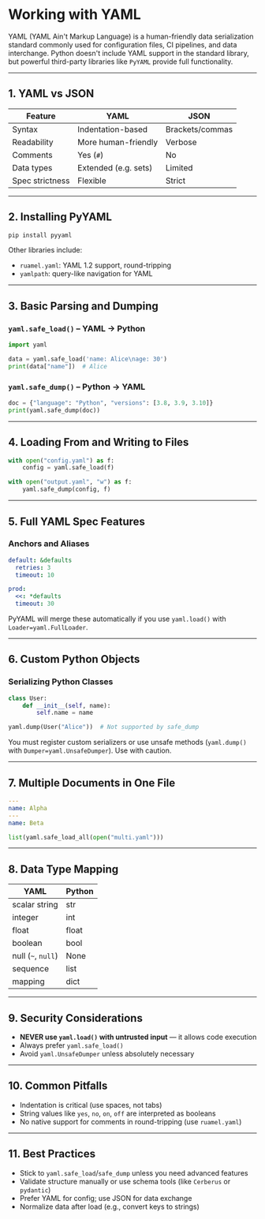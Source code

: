 # Working with YAML

YAML (YAML Ain't Markup Language) is a human-friendly data serialization standard commonly used for configuration files, CI pipelines, and data interchange. Python doesn't include YAML support in the standard library, but powerful third-party libraries like `PyYAML` provide full functionality.

---

## 1. YAML vs JSON

| Feature         | YAML                 | JSON            |
| --------------- | -------------------- | --------------- |
| Syntax          | Indentation-based    | Brackets/commas |
| Readability     | More human-friendly  | Verbose         |
| Comments        | Yes (`#`)            | No              |
| Data types      | Extended (e.g. sets) | Limited         |
| Spec strictness | Flexible             | Strict          |

---

## 2. Installing PyYAML

```bash
pip install pyyaml
```

Other libraries include:

* `ruamel.yaml`: YAML 1.2 support, round-tripping
* `yamlpath`: query-like navigation for YAML

---

## 3. Basic Parsing and Dumping

### `yaml.safe_load()` – YAML → Python

```python
import yaml

data = yaml.safe_load('name: Alice\nage: 30')
print(data["name"])  # Alice
```

### `yaml.safe_dump()` – Python → YAML

```python
doc = {"language": "Python", "versions": [3.8, 3.9, 3.10]}
print(yaml.safe_dump(doc))
```

---

## 4. Loading From and Writing to Files

```python
with open("config.yaml") as f:
    config = yaml.safe_load(f)

with open("output.yaml", "w") as f:
    yaml.safe_dump(config, f)
```

---

## 5. Full YAML Spec Features

### Anchors and Aliases

```yaml
default: &defaults
  retries: 3
  timeout: 10

prod:
  <<: *defaults
  timeout: 30
```

PyYAML will merge these automatically if you use `yaml.load()` with `Loader=yaml.FullLoader`.

---

## 6. Custom Python Objects

### Serializing Python Classes

```python
class User:
    def __init__(self, name):
        self.name = name

yaml.dump(User("Alice"))  # Not supported by safe_dump
```

You must register custom serializers or use unsafe methods (`yaml.dump()` with `Dumper=yaml.UnsafeDumper`). Use with caution.

---

## 7. Multiple Documents in One File

```yaml
---
name: Alpha
---
name: Beta
```

```python
list(yaml.safe_load_all(open("multi.yaml")))
```

---

## 8. Data Type Mapping

| YAML               | Python |
| ------------------ | ------ |
| scalar string      | str    |
| integer            | int    |
| float              | float  |
| boolean            | bool   |
| null (`~`, `null`) | None   |
| sequence           | list   |
| mapping            | dict   |

---

## 9. Security Considerations

* **NEVER use `yaml.load()` with untrusted input** — it allows code execution
* Always prefer `yaml.safe_load()`
* Avoid `yaml.UnsafeDumper` unless absolutely necessary

---

## 10. Common Pitfalls

* Indentation is critical (use spaces, not tabs)
* String values like `yes`, `no`, `on`, `off` are interpreted as booleans
* No native support for comments in round-tripping (use `ruamel.yaml`)

---

## 11. Best Practices

* Stick to `yaml.safe_load`/`safe_dump` unless you need advanced features
* Validate structure manually or use schema tools (like `Cerberus` or `pydantic`)
* Prefer YAML for config; use JSON for data exchange
* Normalize data after load (e.g., convert keys to strings)

